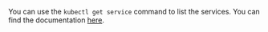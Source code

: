 You can use the `kubectl get service` command to list the services. You can find the documentation [here](https://kubernetes.io/docs/concepts/services-networking/service/).
